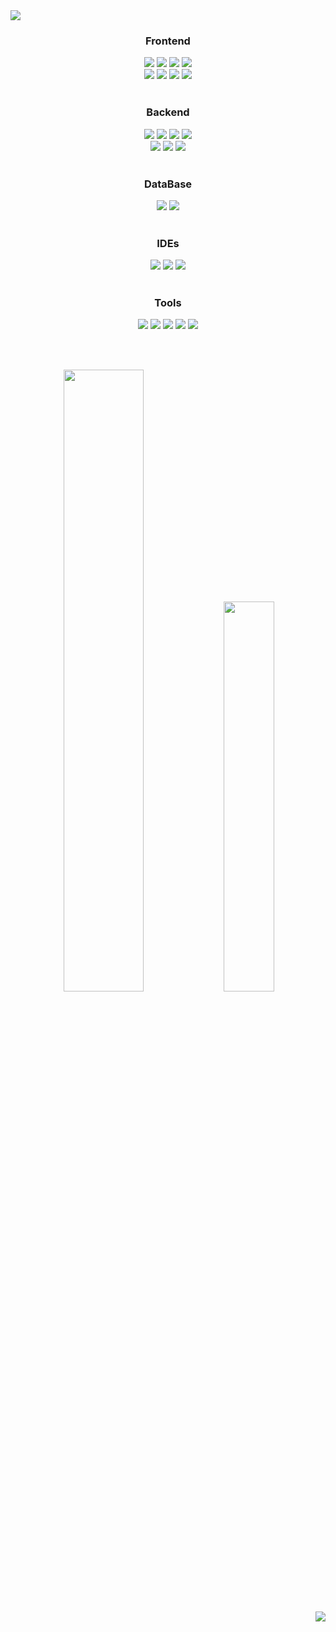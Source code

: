 <!-- title -->
<div aling="center">
  <img src="https://capsule-render.vercel.app/api?type=venom&color=gradient&customColorList=6&height=200&section=header&text=Welcome%20to-nl-My%20Github&fontSize=50&fontAlignY=45" />
</div>

<!-- skills -->
<h3 align="center">Frontend</h3>
<div align="center">
  <img src="https://img.shields.io/badge/html5-%23E34F26.svg?style=for-the-badge&logo=html5&logoColor=white">
  <img src="https://img.shields.io/badge/css3-%231572B6.svg?style=for-the-badge&logo=css3&logoColor=white">
  <img src="https://img.shields.io/badge/javascript-%23323330.svg?style=for-the-badge&logo=javascript&logoColor=%23F7DF1E">
  <img src="https://img.shields.io/badge/jquery-%230769AD.svg?style=for-the-badge&logo=jquery&logoColor=white"><br>
  
  <img src="https://img.shields.io/badge/react-%2320232a.svg?style=for-the-badge&logo=react&logoColor=%2361DAFB">
  <img src="https://img.shields.io/badge/svelte-%23f1413d.svg?style=for-the-badge&logo=svelte&logoColor=white">
  <img src="https://img.shields.io/badge/node.js-6DA55F?style=for-the-badge&logo=node.js&logoColor=white">
  <img src="https://img.shields.io/badge/bootstrap-%238511FA.svg?style=for-the-badge&logo=bootstrap&logoColor=white">
</div>

<br>

<h3 align="center">Backend</h3>
<div align="center">
  <img src="https://img.shields.io/badge/java-%23ED8B00.svg?style=for-the-badge&logo=openjdk&logoColor=white">
  <img src="https://img.shields.io/badge/spring-%236DB33F.svg?style=for-the-badge&logo=spring&logoColor=white">
  <img src="https://img.shields.io/badge/springboot-6DB33F?style=for-the-badge&logo=springboot&logoColor=white">
  <img src="https://img.shields.io/badge/springSecurity-6DB33F?style=for-the-badge&logo=Spring Security&logoColor=white"><br>
  
  <img src="https://img.shields.io/badge/apache%20tomcat-%23F8DC75.svg?style=for-the-badge&logo=apache-tomcat&logoColor=black">
  <img src="https://img.shields.io/badge/Apache%20Maven-C71A36?style=for-the-badge&logo=Apache%20Maven&logoColor=white">
  <img src="https://img.shields.io/badge/Gradle-02303A.svg?style=for-the-badge&logo=Gradle&logoColor=white">
</div>

<br>

<h3 align="center">DataBase</h3>
<div align="center">
  <img src="https://img.shields.io/badge/Oracle-F80000?style=for-the-badge&logo=oracle&logoColor=white">
  <img src="https://img.shields.io/badge/mysql-4479A1.svg?style=for-the-badge&logo=mysql&logoColor=white">
</div>

<br>

<h3 align="center">IDEs</h3>
<div align="center">
  <img src="https://img.shields.io/badge/Eclipse-FE7A16.svg?style=for-the-badge&logo=Eclipse&logoColor=white">
  <img src="https://img.shields.io/badge/Visual%20Studio%20Code-0078d7.svg?style=for-the-badge&logo=visual-studio-code&logoColor=white">
  <img src="https://img.shields.io/badge/IntelliJIDEA-000000.svg?style=for-the-badge&logo=intellij-idea&logoColor=white">
</div>

<br>

<h3 align="center">Tools</h3>
<div align="center">
  <img src="https://img.shields.io/badge/git-%23F05033.svg?style=for-the-badge&logo=git&logoColor=white">
  <img src="https://img.shields.io/badge/github-%23121011.svg?style=for-the-badge&logo=github&logoColor=white">
  <img src="https://img.shields.io/badge/figma-%23F24E1E.svg?style=for-the-badge&logo=figma&logoColor=white">
  <img src="https://img.shields.io/badge/Slack-4A154B?style=for-the-badge&logo=slack&logoColor=white">
  <img src="https://img.shields.io/badge/Notion-%23000000.svg?style=for-the-badge&logo=notion&logoColor=white">
</div>

<br><br>

<!-- Stats -->
<div align="center">
  <img src="https://github-readme-stats.vercel.app/api?username=0823-01&bg_color=00000000&title_color=2f80ed&text_color=8B8B8B&text_bold=false&hide_border=false&border_color=8B8B8B" width="50.5%" />
  <img src="https://github-readme-stats.vercel.app/api/top-langs?username=0823-01&layout=compact&langs_count=6&bg_color=00000000&title_color=2f80ed&text_color=8B8B8B&hide_border=false&border_color=8B8B8B" width="40%"/>
</div>

<br>

<!-- Count -->
<div align="right">
  <a href="https://hits.seeyoufarm.com"><img src="https://hits.seeyoufarm.com/api/count/incr/badge.svg?url=https%3A%2F%2Fgithub.com%2F0823-01&count_bg=%23222222&title_bg=%23222222&icon=github.svg&&icon_color=%23FFFFFF&title=GitHub&edge_flat=false"/></a>
<div>
